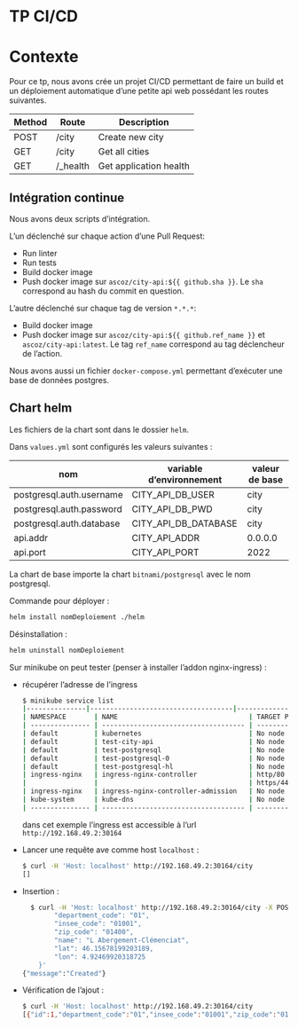 # TP CI/CD

# Contexte

Pour ce tp, nous avons crée un projet CI/CD permettant de faire un build et un déploiement automatique d’une petite api web possédant les routes suivantes.

| Method | Route     | Description            |
| ------ | --------- | ---------------------- |
| POST   | /city     | Create new city        |
| GET    | /city     | Get all cities         |
| GET    | /\_health | Get application health |

## Intégration continue

Nous avons deux scripts d’intégration.

L’un déclenché sur chaque action d’une Pull Request:

- Run linter
- Run tests
- Build docker image
- Push docker image sur `ascoz/city-api:${{ github.sha }}`. Le `sha` correspond au hash du commit en question.

L’autre déclenché sur chaque tag de version `*.*.*`:

- Build docker image
- Push docker image sur `ascoz/city-api:${{ github.ref_name }}` et `ascoz/city-api:latest`. Le tag `ref_name` correspond au tag déclencheur de l’action.

Nous avons aussi un fichier `docker-compose.yml` permettant d’exécuter une base de données postgres.

## Chart helm

Les fichiers de la chart sont dans le dossier `helm`.

Dans `values.yml` sont configurés les valeurs suivantes :

| nom                      | variable d’environnement | valeur de base |
| ------------------------ | ------------------------ | -------------- |
| postgresql.auth.username | CITY_API_DB_USER         | city           |
| postgresql.auth.password | CITY_API_DB_PWD          | city           |
| postgresql.auth.database | CITY_API_DB_DATABASE     | city           |
| api.addr                 | CITY_API_ADDR            | 0.0.0.0        |
| api.port                 | CITY_API_PORT            | 2022           |

La chart de base importe la chart `bitnami/postgresql` avec le nom postgresql.

Commande pour déployer :

```sh
helm install nomDeploiement ./helm
```

Désinstallation :

```sh
helm uninstall nomDeploiement
```

Sur minikube on peut tester (penser à installer l’addon nginx-ingress) : 

- récupérer l’adresse de l’ingress 
  
  ```sh
  $ minikube service list
  |---------------|------------------------------------|--------------|---------------------------|
  | NAMESPACE       | NAME                                 | TARGET PORT    | URL                         |
  | --------------- | ------------------------------------ | -------------- | --------------------------- |
  | default         | kubernetes                           | No node port   |
  | default         | test-city-api                        | No node port   |
  | default         | test-postgresql                      | No node port   |
  | default         | test-postgresql-0                    | No node port   |
  | default         | test-postgresql-hl                   | No node port   |
  | ingress-nginx   | ingress-nginx-controller             | http/80        | http://192.168.49.2:30164   |
  |                 |                                      | https/443      | http://192.168.49.2:32425   |
  | ingress-nginx   | ingress-nginx-controller-admission   | No node port   |
  | kube-system     | kube-dns                             | No node port   |
  | --------------- | ------------------------------------ | -------------- | --------------------------- |
  ```

  dans cet exemple l’ingress est accessible à l’url `http://192.168.49.2:30164`

- Lancer une requête ave comme host `localhost` :
  
  ```sh
  $ curl -H 'Host: localhost' http://192.168.49.2:30164/city
  []  
  ```

- Insertion :
  
  ```sh
    $ curl -H 'Host: localhost' http://192.168.49.2:30164/city -X POST -d '{
          "department_code": "01",
          "insee_code": "01001",
          "zip_code": "01400",
          "name": "L Abergement-Clémenciat",
          "lat": 46.15678199203189,
          "lon": 4.92469920318725
      }'
  {"message":"Created"}
  ```

- Vérification de l’ajout :
  
  ```sh
  $ curl -H 'Host: localhost' http://192.168.49.2:30164/city
  [{"id":1,"department_code":"01","insee_code":"01001","zip_code":"01400","name":"L Abergement-Clémenciat","lat":"46.15678","lon":"4.9246993"}]
  ```